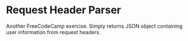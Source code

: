 # Request Header Parser

Another FreeCodeCamp exercise. Simply returns JSON object containing user information from request headers.
